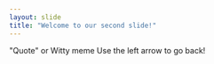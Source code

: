 ```yaml
---
layout: slide
title: "Welcome to our second slide!"
---
```

"Quote" or Witty meme
Use the left arrow to go back!
